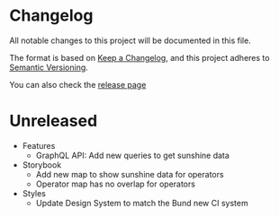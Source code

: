 # Changelog

All notable changes to this project will be documented in this file.

The format is based on [Keep a Changelog](https://keepachangelog.com/en/1.0.0/),
and this project adheres to
[Semantic Versioning](https://semver.org/spec/v2.0.0.html).

You can also check the
[release page](https://github.com/visualize-admin/electricity-prices-switzerland/releases)

# Unreleased

- Features
  - GraphQL API: Add new queries to get sunshine data
- Storybook
  - Add new map to show sunshine data for operators
  - Operator map has no overlap for operators
- Styles
  - Update Design System to match the Bund new CI system
